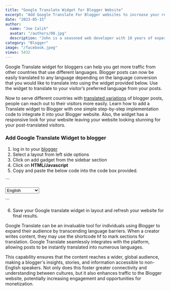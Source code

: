 ```yaml
---
title: "Google Translate Widget for Blogger Website"
excerpt: "Add Google Translate For Blogger websites to increase your revenue, CTR & traffic from different countries. Add Google translate to Blogger."
date: "2023-05-15"
author:
  name: "Joe Calih"
  avatar: "/authors/08.jpg"
  description: "John is a seasoned web developer with 10 years of experience in React and Next.js."
category: "Blogger"
image: "/facebook.jpeg"
views: 5432
---
```



Google Translate widget for bloggers can help you get more traffic from other countries that use different languages. Blogger posts can now be easily translated to any language depending on the language conversion that you would like to translate into using the widget provided below. Use the widget to translate to your visitor’s preferred language from your posts.

Now to serve different countries with [translated variations](https://joecalih.co.ke/iso-language-code-tags-html-reference/) of blogger posts, people can reach out to their visitors more easily. Learn how to add a Translate widget to Blogger with one simple step-by-step implementation code to integrate it into your Blogger website. Also, the widget has a responsive look for your website leaving your website looking stunning for your post-translated visitors.

### Add Google Translate Widget to blogger

1. log in to your [blogger](http://blogger.com/)  
2. Select a layout from left side options  
3. Click on add gadget from the sidebar section  
4. Click on **HTML/Javascript**  
5. Copy and paste the below code into the code box provided.

\`\`\`
<style type=”text/css”>
#translator-wrapper {
  display:block;
  width:90%;
  max-width:300px;
  border:none;
  background-color:#fff;
  color:#444;
  overflow:hidden;
  position:relative;
  height:40px;
  line-height:40px;
  border:1px solid #e0e0e0;
}
#translator-wrapper select {
  border:none;
  background:transparent;
  font-family:’Verdana’,Arial,Sans-Serif;
  font-size:12px;
  width:100%;
  color:#444;
  -webkit-box-sizing:border-box;
  -moz-box-sizing:border-box;
  box-sizing:border-box;
  -webkit-appearance:none;
  cursor:text;
  padding:5px 10px;
}
#translator-wrapper a,
#translator-wrapper a:hover {
  display:block;
  background-color:#4791d2;
  border:none;
  color:#fff;
  margin:0 0;
  text-decoration:none;
  position:absolute;
  top:0;
  right:0;
  bottom:0;
  cursor:pointer;
  width:14%;
  transition:all 0.3s ease;
}
#translator-wrapper a:before {
  content:””;
  display:block;
  width:0;
  height:0;
  border:6px solid transparent;
  border-left-color:white;
  position:absolute;
  top:50%;
  left:45%;
  margin-top:-5px;
}
#translator-wrapper a:hover {opacity:0.9;}
#translator-wrapper a:active {opacity:0.9;}
#translator-wrapper select:focus,
#translator-wrapper a:focus,
#translator-wrapper select:active,
#translator-wrapper a:active {
  border:none;
  outline:none;
  cursor:pointer;
}
option {
  background:#444;
  color:#e0e0e0;
}
</style>
<div id=”translator-wrapper”><select id=”translate-language”><option value=”en” selected=”selected”>English</option><option value=”id”>Indonesian</option><option value=”af”>Afrikaans</option><option value=”sq”>Albanian</option><option value=”ar”>Arabic</option><option value=”hy”>Armenian</option><option value=”az”>Azerbaijani</option><option value=”eu”>Basque</option><option value=”en”>English</option><option value=”eo”>Esperanto</option><option value=”et”>Estonian</option><option value=”tl”>Filipino</option><option value=”fi”>Finnish</option><option value=”fr”>French</option><option value=”gl”>Galician</option><option value=”ka”>Georgian</option><option value=”de”>German</option><option value=”el”>Greek</option><option value=”gu”>Gujarati</option><option value=”ht”>Haitian Creole</option><option value=”iw”>Hebrew</option><option value=”hi”>Hindi</option><option value=”hu”>Hungarian</option><option value=”is”>Icelandic</option><option value=”id”>Indonesian</option><option value=”ga”>Irish</option><option value=”it”>Italian</option><option value=”ja”>Japanese</option><option value=”kn”>Kannada</option><option value=”ko”>Korean</option><option value=”la”>Latin</option><option value=”lv”>Latvian</option><option value=”lt”>Lithuanian</option><option value=”mk”>Macedonian</option><option value=”ms”>Malay</option><option value=”mt”>Maltese</option><option value=”no”>Norwegian</option><option value=”fa”>Persian</option><option value=”pl”>Polish</option><option value=”pt”>Portuguese</option><option value=”es”>Spanish</option><option value=”sw”>Swahili</option><option value=”sv”>Swedish</option><option value=”ta”>Tamil</option><option value=”te”>Telugu</option><option value=”th”>Thai</option><option value=”tr”>Turkish</option><option value=”uk”>Ukrainian</option><option value=”ur”>Urdu</option><option value=”vi”>Vietnamese</option><option value=”cy”>Welsh</option><option value=”yi”>Yiddish</option></select><a id=”translate-me” href=”#” title=”Translate”></a></div>
<script type=”text/javascript”>(function(){var mylang=“id”,anchor=document.getElementById(‘translate-me’);anchor.onclick=function(){window.open(‘http:return!1}})();</script>


\`\`\`

6. Save your Google translate widget in layout and refresh your website for final results.

Google Translate can be an invaluable tool for individuals using Blogger to expand their audience by transcending language barriers. When a creator writes content, they may use the shortcode hf to mark sections for translation. Google Translate seamlessly integrates with the platform, allowing posts to be instantly translated into numerous languages.

This capability ensures that the content reaches a wider, global audience, making a blogger's insights, stories, and information accessible to non-English speakers. Not only does this foster greater connectivity and understanding between cultures, but it also enhances traffic to the Blogger website, potentially increasing engagement and opportunities for monetization.
